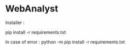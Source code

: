 # WebAnalyst

Installer :

pip install -r requirements.txt

In case of error : 
python -m pip install -r requirements.txt
